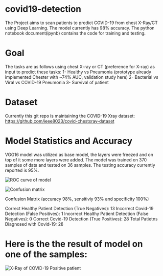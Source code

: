 # covid19-detection
The Project aims to scan patients to predict COVID-19 from chest X-Ray/CT using Deep Learning. The model currently has 98% accuracy. The python notebook document(ipynb) contains the code for training and testing.

# Goal
The tasks are as follows using chest X-ray or CT (preference for X-ray) as input to predict these tasks:
1- Healthy vs Pneumonia (prototype already implemented Chester with ~74% AUC, validation study here)
2- Bacterial vs Viral vs COVID-19 Pneumonia
3- Survival of patient

# Dataset
Currently this git repo is maintaining the COVID-19 Xray dataset:
https://github.com/ieee8023/covid-chestxray-dataset


# Model Statistics and Accuracy
VGG16 model was utilized as base model, the layers were freezed and on top of it some more layers were added. The model was trained on 370 samples of data and tested on 36 samples. The testing accuracy currently reported is 95%.

![ROC curve of model](https://github.com/hananshafi/covid19-detection/blob/master/covid-roc.png)

![Confusion matrix](https://github.com/hananshafi/covid19-detection/blob/master/cmatrix.JPG)

Confusion Matrix (accuracy 98%, sensitiviy 93% and specificity 100%)

Correct Healthy Patient Detection (True Negatives): 13
Incorrect Covid-19 Detection (False Positives): 1
Incorrect Healthy Patient Detection (False Negatives): 0
Correct Covid-19 Detection (True Positives): 28
Total Patietns Diagnosed with Covid-19: 28


# Here is the the result of model on one of the samples:

![X-Ray of COVID-19 Positive patient](https://github.com/hananshafi/covid19-detection/blob/master/covid-19.JPG)
